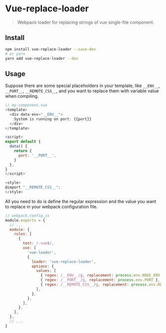 # Vue-replace-loader
> Webpack loader for replacing strings of vue single-file component.

## Install
```bash
npm install vue-replace-loader --save-dev
# or yarn
yarn add vue-replace-loader --dev
```

## Usage

Suppose there are some special placeholders in your template, like `__ENV__`, `__PORT__`, `__REMOTE_CSS__`, and you want to replace them with variable value when compiling.
```js
// my-component.vue
<template>
  <div data-env="__ENV__">
    System is running on port: {{port}}
  </div>
</template>

<script>
export default {
  data() {
    return {
      port: '__PORT__',
    }
  },
}
</script>

<style>
@import "__REMOTE_CSS__";
</style>
```

All you need to do is define the regular expression and the value you want to replace in your webpack configuration file.
```js
// webpack.config.js
module.exports = {
  // ...
  module: {
    rules: [
      {
        test: /.vue$/,
        use: [
          'vue-loader',
          {
            loader: 'vue-replace-loader',
            options: {
              values: [
                { regex: /__ENV__/g, replacement: process.env.NODE_ENV },
                { regex: /__PORT__/g, replacement: process.env.PORT },
                { regex: /__REMOTE_CSS__/g, replacement: process.env.REMOTE_CSS },
              ],
            },
          },
        ],
      },
    ],
  },
  // ...
}
```
